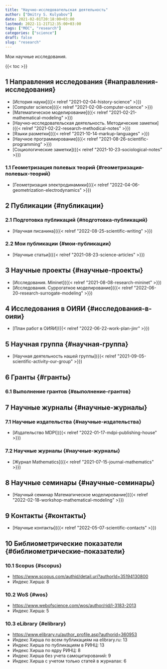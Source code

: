 ```yaml
---
title: "Научно-исследовательская деятельность"
author: ["Dmitry S. Kulyabov"]
date: 2021-02-01T20:18:00+03:00
lastmod: 2022-11-21T12:35:00+03:00
tags: ["MOC", "research"]
categories: ["science"]
draft: false
slug: "research"
---
```


Мои научные исследования.

<!--more-->

{{< toc >}}


## <span class="section-num">1</span> Направления исследования {#направления-исследования}

-   [История науки]({{< relref "2021-02-04-history-science" >}})
-   [Computer science]({{< relref "2021-02-08-computer-science" >}})
-   [Математическое моделирование]({{< relref "2021-02-21-mathematical-modeling" >}})
-   [Научно-исследовательская деятельность. Методические заметки]({{< relref "2021-02-22-research-methodical-notes" >}})
-   [Языки разметки]({{< relref "2021-10-14-markup-languages" >}})
-   [Научное программирование]({{< relref "2021-08-26-scientific-programming" >}})
-   [Социологические заметки]({{< relref "2021-10-23-sociological-notes" >}})


### <span class="section-num">1.1</span> Геометризация полевых теорий {#геометризация-полевых-теорий}

-   [Геометризация электродинамики]({{< relref "2022-04-06-geometrization-electrodynamics" >}})


## <span class="section-num">2</span> Публикации {#публикации}


### <span class="section-num">2.1</span> Подготовка публикаций {#подготовка-публикаций}

-   [Научная писанина]({{< relref "2022-08-25-scientific-writing" >}})


### <span class="section-num">2.2</span> Мои публикации {#мои-публикации}

-   [Научные статьи]({{< relref "2021-08-23-science-articles" >}})


## <span class="section-num">3</span> Научные проекты {#научные-проекты}

-   [Исследования. Mininet]({{< relref "2021-08-08-research-mininet" >}})
-   [Исследования. Суррогатное моделирование]({{< relref "2022-06-20-research-surrogate-modeling" >}})


## <span class="section-num">4</span> Исследования в ОИЯИ {#исследования-в-оияи}

-   [План работ в ОИЯИ]({{< relref "2022-06-22-work-plan-jinr" >}})


## <span class="section-num">5</span> Научная группа {#научная-группа}

-   [Научная деятельность нашей группы]({{< relref "2021-09-05-scientific-activity-our-group" >}})


## <span class="section-num">6</span> Гранты {#гранты}


### <span class="section-num">6.1</span> Выполнение грантов {#выполнение-грантов}


## <span class="section-num">7</span> Научные журналы {#научные-журналы}


### <span class="section-num">7.1</span> Научные издательства {#научные-издательства}

-   [Издательство MDPI]({{< relref "2022-01-17-mdpi-publishing-house" >}})


### <span class="section-num">7.2</span> Научные журналы {#научные-журналы}

-   [Журнал Mathematics]({{< relref "2021-07-15-journal-mathematics" >}})


## <span class="section-num">8</span> Научные семинары {#научные-семинары}

-   [Научный семинар Математическое моделирование]({{< relref "2022-02-18-workshop-mathematical-modeling" >}})


## <span class="section-num">9</span> Контакты {#контакты}

-   [Научные контакты]({{< relref "2022-05-07-scientific-contacts" >}})


## <span class="section-num">10</span> Библиометрические показатели {#библиометрические-показатели}


### <span class="section-num">10.1</span> Scopus {#scopus}

-   <https://www.scopus.com/authid/detail.uri?authorId=35194130800>
-   Индекс Хирша: 8


### <span class="section-num">10.2</span> WoS {#wos}

-   <https://www.webofscience.com/wos/author/rid/I-3183-2013>
-   Индекс Хирша: 5


### <span class="section-num">10.3</span> eLibrary {#elibrary}

-   <https://www.elibrary.ru/author_profile.asp?authorid=360953>
-   Индекс Хирша по всем публикациям на elibrary.ru: 13
-   Индекс Хирша по публикациям в РИНЦ: 13
-   Индекс Хирша по ядру РИНЦ: 8
-   Индекс Хирша без учета самоцитирований: 9
-   Индекс Хирша с учетом только статей в журналах: 6
